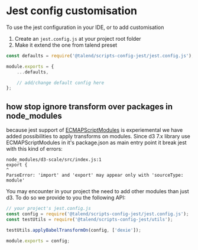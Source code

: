 # Jest config customisation

To use the jest configuration in your IDE, or to add customisation

1. Create an `jest.config.js` at your project root folder
2. Make it extend the one from talend preset

```javascript
const defaults = require('@talend/scripts-config-jest/jest.config.js');

module.exports = {
	...defaults,

	// add/change default config here
};
```

## how stop ignore transform over packages in node_modules

because jest support of [ECMAPScriptModules](https://github.com/facebook/jest/blob/64de4d7361367fd711a231d25c37f3be89564264/docs/ECMAScriptModules.md) is experiemental we have added possibilities to apply transforms on modules.
Since d3 7.x library use ECMAPScriptModules in it's package.json as main entry point it break jest with this kind of errors:

```
node_modules/d3-scale/src/index.js:1
export {
^
ParseError: 'import' and 'export' may appear only with 'sourceType: module'
```

You may encounter in your project the need to add other modules than just d3. To do so we provide to you the following API:

```javascript
// your project's jest.config.js
const config = require('@talend/scripts-config-jest/jest.config.js');
const testUtils = require('@talend/scripts-config-jest/utils');

testUtils.applyBabelTransformOn(config, ['dexie']);

module.exports = config;
```
